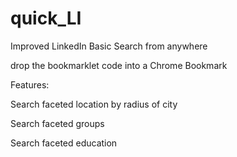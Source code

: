# quick_LI
Improved LinkedIn Basic Search from anywhere

drop the bookmarklet code into a Chrome Bookmark

Features:

Search faceted location by radius of city

Search faceted groups

Search faceted education

